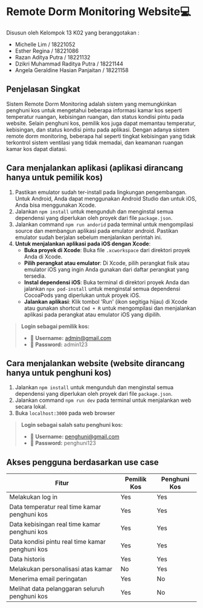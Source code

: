 # Remote Dorm Monitoring Website💻
Disusun oleh Kelompok 13 K02 yang beranggotakan :
- Michelle Lim / 18221052
- Esther Regina / 18221086
- Razan Aditya Putra / 18221132
- Dzikri Muhammad Raditya Putra / 18221144
- Angela Geraldine Hasian Panjaitan / 18221158

## Penjelasan Singkat
Sistem Remote Dorm Monitoring adalah sistem yang memungkinkan penghuni kos untuk mengetahui beberapa informasi kamar kos seperti temperatur ruangan, kebisingan ruangan, dan status kondisi pintu pada website. Selain penghuni kos, pemilik kos juga dapat memantau temperatur, kebisingan, dan status kondisi pintu pada aplikasi. Dengan adanya sistem remote dorm monitoring, beberapa hal seperti tingkat kebisingan yang tidak terkontrol sistem ventilasi yang tidak memadai, dan keamanan ruangan kamar kos dapat diatasi.


## Cara menjalankan aplikasi (aplikasi dirancang hanya untuk pemilik kos)
1. Pastikan emulator sudah ter-install pada lingkungan pengembangan. Untuk Android, Anda dapat menggunakan Android Studio dan untuk iOS, Anda bisa menggunakan Xcode.
2. Jalankan ```npm install``` untuk mengunduh dan menginstal semua dependensi yang diperlukan oleh proyek dari file ```package.json```.
3. Jalankan command ```npm run andorid``` pada terminal untuk mengompilasi source dan membangun aplikasi pada emulator android. Pastikan emulator sudah berjalan sebelum menjalankan perintah ini.
4. **Untuk menjalankan aplikasi pada iOS dengan Xcode**:
   - **Buka proyek di Xcode**: Buka file `.xcworkspace` dari direktori proyek Anda di Xcode.
   - **Pilih perangkat atau emulator**: Di Xcode, pilih perangkat fisik atau emulator iOS yang ingin Anda gunakan dari daftar perangkat yang tersedia.
   - **Instal dependensi iOS**: Buka terminal di direktori proyek Anda dan jalankan `npx pod-install` untuk menginstal semua dependensi CocoaPods yang diperlukan untuk proyek iOS.
   - **Jalankan aplikasi**: Klik tombol 'Run' (ikon segitiga hijau) di Xcode atau gunakan shortcut `Cmd + R` untuk mengompilasi dan menjalankan aplikasi pada perangkat atau emulator iOS yang dipilih.


> **Login sebagai pemilik kos:**
> - 📧 **Username:** admin@gmail.com
> - 🔑 **Password:** admin123


## Cara menjalankan website (website dirancang hanya untuk penghuni kos)
1. Jalankan ```npm install``` untuk mengunduh dan menginstal semua dependensi yang diperlukan oleh proyek dari file ```package.json```.
2. Jalankan command ```npm run dev``` pada terminal untuk menjalankan web secara lokal.
3. Buka ```localhost:3000``` pada web browser

> **Login sebagai salah satu penghuni kos:**
> - 📧 **Username:** penghuni@gmail.com
> - 🔑 **Password:** penghuni123


## Akses pengguna berdasarkan use case
 Fitur               | Pemilik Kos   | Penghuni Kos |
|--------------------|-------------------------|--------------|
| Melakukan log in    | Yes                |Yes|
|Data temperatur real time kamar penghuni kos|Yes|Yes|
|Data kebisingan real time kamar penghuni kos|Yes|Yes|
|Data kondisi pintu real time kamar penghuni kos|Yes|Yes|
|Data historis|Yes|Yes|
|Melakukan personalisasi atas kamar|No|Yes|
|Menerima email peringatan|Yes|No|
|Melihat data pelanggaran seluruh penghuni kos|Yes|No|
